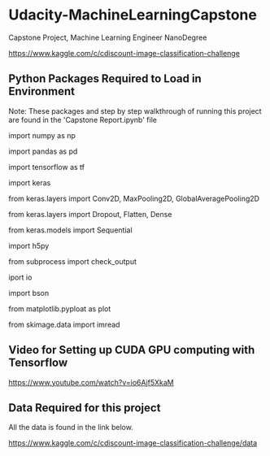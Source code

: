 # Udacity-MachineLearningCapstone
Capstone Project, Machine Learning Engineer NanoDegree

https://www.kaggle.com/c/cdiscount-image-classification-challenge

## Python Packages Required to Load in Environment
Note: These packages and step by step walkthrough of running this project are found in the 'Capstone Report.ipynb' file

import numpy as np

import pandas as pd

import tensorflow as tf

import keras

from keras.layers import Conv2D, MaxPooling2D, GlobalAveragePooling2D

from keras.layers import Dropout, Flatten, Dense

from keras.models import Sequential

import h5py

from subprocess import check_output

iport io

import bson

from matplotlib.pyploat as plot

from skimage.data import imread

## Video for Setting up CUDA GPU computing with Tensorflow
https://www.youtube.com/watch?v=io6Ajf5XkaM


## Data Required for this project
All the data is found in the link below.

https://www.kaggle.com/c/cdiscount-image-classification-challenge/data

